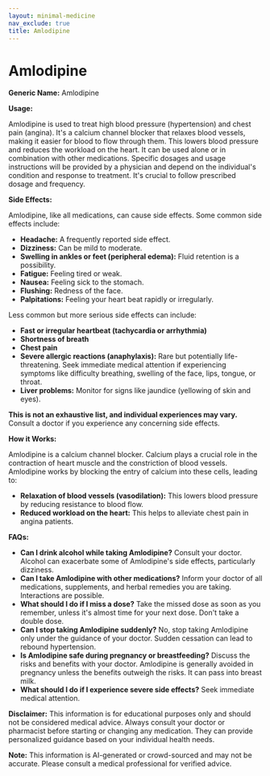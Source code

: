 ```yaml
---
layout: minimal-medicine
nav_exclude: true
title: Amlodipine
---
```


# Amlodipine

**Generic Name:** Amlodipine

**Usage:**

Amlodipine is used to treat high blood pressure (hypertension) and chest pain (angina).  It's a calcium channel blocker that relaxes blood vessels, making it easier for blood to flow through them.  This lowers blood pressure and reduces the workload on the heart.  It can be used alone or in combination with other medications.  Specific dosages and usage instructions will be provided by a physician and depend on the individual's condition and response to treatment.  It's crucial to follow prescribed dosage and frequency.

**Side Effects:**

Amlodipine, like all medications, can cause side effects. Some common side effects include:

* **Headache:** A frequently reported side effect.
* **Dizziness:** Can be mild to moderate.
* **Swelling in ankles or feet (peripheral edema):** Fluid retention is a possibility.
* **Fatigue:** Feeling tired or weak.
* **Nausea:** Feeling sick to the stomach.
* **Flushing:** Redness of the face.
* **Palpitations:** Feeling your heart beat rapidly or irregularly.

Less common but more serious side effects can include:

* **Fast or irregular heartbeat (tachycardia or arrhythmia)**
* **Shortness of breath**
* **Chest pain**
* **Severe allergic reactions (anaphylaxis):**  Rare but potentially life-threatening.  Seek immediate medical attention if experiencing symptoms like difficulty breathing, swelling of the face, lips, tongue, or throat.
* **Liver problems:** Monitor for signs like jaundice (yellowing of skin and eyes).


**This is not an exhaustive list, and individual experiences may vary.**  Consult a doctor if you experience any concerning side effects.


**How it Works:**

Amlodipine is a calcium channel blocker. Calcium plays a crucial role in the contraction of heart muscle and the constriction of blood vessels. Amlodipine works by blocking the entry of calcium into these cells, leading to:

* **Relaxation of blood vessels (vasodilation):** This lowers blood pressure by reducing resistance to blood flow.
* **Reduced workload on the heart:** This helps to alleviate chest pain in angina patients.


**FAQs:**

* **Can I drink alcohol while taking Amlodipine?**  Consult your doctor.  Alcohol can exacerbate some of Amlodipine's side effects, particularly dizziness.
* **Can I take Amlodipine with other medications?**  Inform your doctor of all medications, supplements, and herbal remedies you are taking.  Interactions are possible.
* **What should I do if I miss a dose?** Take the missed dose as soon as you remember, unless it's almost time for your next dose. Don't take a double dose.
* **Can I stop taking Amlodipine suddenly?** No, stop taking Amlodipine only under the guidance of your doctor.  Sudden cessation can lead to rebound hypertension.
* **Is Amlodipine safe during pregnancy or breastfeeding?** Discuss the risks and benefits with your doctor.  Amlodipine is generally avoided in pregnancy unless the benefits outweigh the risks.  It can pass into breast milk.
* **What should I do if I experience severe side effects?** Seek immediate medical attention.


**Disclaimer:** This information is for educational purposes only and should not be considered medical advice.  Always consult your doctor or pharmacist before starting or changing any medication.  They can provide personalized guidance based on your individual health needs.


**Note:** This information is AI-generated or crowd-sourced and may not be accurate. Please consult a medical professional for verified advice.
